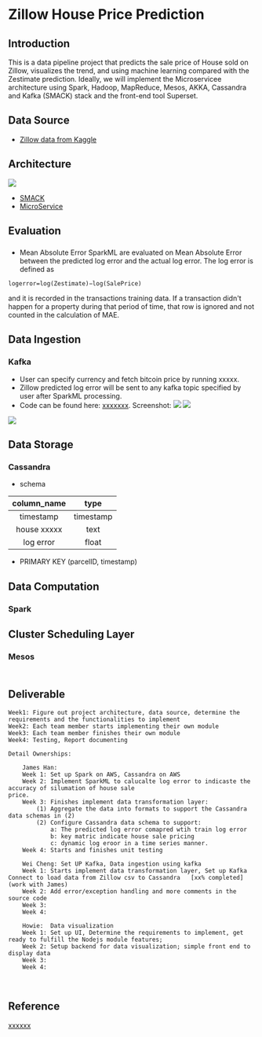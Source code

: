 Zillow House Price Prediction
================

Introduction
------------

This is a data pipeline project that predicts the sale price of House sold on Zillow, visualizes the trend, and using machine learning compared with the Zestimate prediction. Ideally, we will implement the Microservicee architecture using Spark, Hadoop, MapReduce, Mesos, AKKA, Cassandra and Kafka (SMACK) stack and the front-end tool Superset.

Data Source
-----------

-   [Zillow data from Kaggle](https://www.kaggle.com/c/zillow-prize-1#description)


Architecture
------------
![](images/architecture.png)
-   [SMACK](http://bigdata-madesimple.com/smackspark-mesos-akka-kafka/)
-   [MicroService](https://www.linkedin.com/pulse/how-go-from-lamp-microservices-eric-macdougall/)

Evaluation
--------------

###

-   Mean Absolute Error
SparkML are evaluated on Mean Absolute Error between the predicted log error and the actual log error. The log error is defined as

`logerror=log(Zestimate)−log(SalePrice)`

and it is recorded in the transactions training data. If a transaction didn't happen for a property during that period of time, that row is ignored and not counted in the calculation of MAE.


Data Ingestion
--------------

### Kafka

-   User can specify currency and fetch bitcoin price by running xxxxx.
-   Zillow predicted log error will be sent to any kafka topic specified by user after SparkML processing.
-   Code can be found here: [xxxxxxx](fetch-bitcoin-price.py). Screenshot: ![](images/xxxxx.png) ![](images/xxxxx.png)

![](images/xxxxxx.png)

Data Storage
------------

### Cassandra

-   schema

| column\_name |    type   |
|:------------:|:---------:|
|   timestamp  | timestamp |
|   house xxxxx   |    text   |
|   log error |   float   |


-   PRIMARY KEY (parcelID, timestamp)

Data Computation
----------------

### Spark

Cluster Scheduling Layer
------------------------

### Mesos

​	
​
Deliverable
---------------

	Week1: Figure out project architecture, data source, determine the requirements and the functionalities to implement
	Week2: Each team member starts implementing their own module
	Week3: Each team member finishes their own module
	Week4: Testing, Report documenting		
	
	Detail Ownerships:
	
		James Han: 
		Week 1: Set up Spark on AWS, Cassandra on AWS
		Week 2: Implement SparkML to calucalte log error to indicaste the accuracy of silumation of house sale                               price.
		Week 3: Finishes implement data transformation layer: 
			(1) Aggregate the data into formats to support the Cassandra data schemas in (2)
			(2) Configure Cassandra data schema to support:
				a: The predicted log error comapred wtih train log error
				b: key matric indicate house sale pricing
				c: dynamic log eroor in a time series manner.		
		Week 4: Starts and finishes unit testing
		
		Wei Cheng: Set UP Kafka, Data ingestion using kafka
		Week 1: Starts implement data transformation layer, Set up Kafka Connect to load data from Zillow csv to Cassandra   [xx% completed] (work with James)
		Week 2: Add error/exception handling and more comments in the source code
		Week 3: 
		Week 4: 
		
		Howie:  Data visualization
		Week 1: Set up UI, Determine the requirements to implement, get ready to fulfill the Nodejs module features;
		Week 2: Setup backend for data visualization; simple front end to display data
		Week 3: 
		Week 4: 


​	


Reference
---------

[xxxxxx](http://xxxxxxx)
